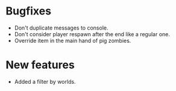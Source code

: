 # Bugfixes
* Don't duplicate messages to console.
* Don't consider player respawn after the end like a regular one.
* Override item in the main hand of pig zombies.

# New features
* Added a filter by worlds.